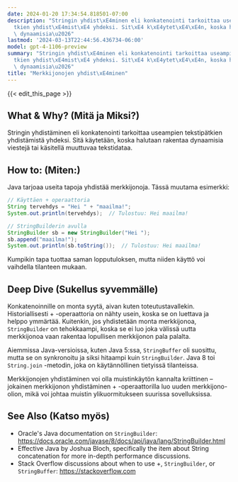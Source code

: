 ```yaml
---
date: 2024-01-20 17:34:54.818501-07:00
description: "Stringin yhdist\xE4minen eli konkatenointi tarkoittaa useampien tekstip\xE4\
  tkien yhdist\xE4mist\xE4 yhdeksi. Sit\xE4 k\xE4ytet\xE4\xE4n, koska halutaan rakentaa\
  \ dynaamisia\u2026"
lastmod: '2024-03-13T22:44:56.436734-06:00'
model: gpt-4-1106-preview
summary: "Stringin yhdist\xE4minen eli konkatenointi tarkoittaa useampien tekstip\xE4\
  tkien yhdist\xE4mist\xE4 yhdeksi. Sit\xE4 k\xE4ytet\xE4\xE4n, koska halutaan rakentaa\
  \ dynaamisia\u2026"
title: "Merkkijonojen yhdist\xE4minen"
---
```


{{< edit_this_page >}}

## What & Why? (Mitä ja Miksi?)
Stringin yhdistäminen eli konkatenointi tarkoittaa useampien tekstipätkien yhdistämistä yhdeksi. Sitä käytetään, koska halutaan rakentaa dynaamisia viestejä tai käsitellä muuttuvaa tekstidataa.

## How to: (Miten:)
Java tarjoaa useita tapoja yhdistää merkkijonoja. Tässä muutama esimerkki:

```java
// Käyttäen + operaattoria
String tervehdys = "Hei " + "maailma!";
System.out.println(tervehdys);  // Tulostuu: Hei maailma!

// StringBuilderin avulla
StringBuilder sb = new StringBuilder("Hei ");
sb.append("maailma!");
System.out.println(sb.toString());  // Tulostuu: Hei maailma!
```
Kumpikin tapa tuottaa saman lopputuloksen, mutta niiden käyttö voi vaihdella tilanteen mukaan.

## Deep Dive (Sukellus syvemmälle)
Konkatenoinnille on monta syytä, aivan kuten toteutustavallekin. Historiallisesti + -operaattoria on nähty usein, koska se on luettava ja helppo ymmärtää. Kuitenkin, jos yhdistetään monta merkkijonoa, `StringBuilder` on tehokkaampi, koska se ei luo joka välissä uutta merkkijonoa vaan rakentaa lopullisen merkkijonon pala palalta.

Aiemmissa Java-versioissa, kuten Java 5:ssa, `StringBuffer` oli suosittu, mutta se on synkronoitu ja siksi hitaampi kuin `StringBuilder`. Java 8 toi `String.join` -metodin, joka on käytännöllinen tietyissä tilanteissa.

Merkkijonojen yhdistäminen voi olla muistinkäytön kannalta kriittinen – jokainen merkkijonon yhdistäminen + -operaattorilla luo uuden merkkijono-olion, mikä voi johtaa muistin ylikuormitukseen suurissa sovelluksissa.

## See Also (Katso myös)
- Oracle's Java documentation on `StringBuilder`: https://docs.oracle.com/javase/8/docs/api/java/lang/StringBuilder.html
- Effective Java by Joshua Bloch, specifically the item about String concatenation for more in-depth performance discussions.
- Stack Overflow discussions about when to use +, `StringBuilder`, or `StringBuffer`: https://stackoverflow.com
